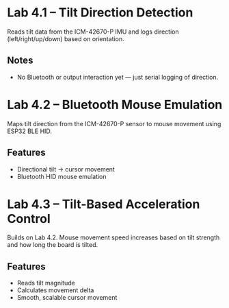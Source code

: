 # Lab 4.1 – Tilt Direction Detection

Reads tilt data from the ICM-42670-P IMU and logs direction (left/right/up/down) based on orientation.

## Notes

- No Bluetooth or output interaction yet — just serial logging of direction.

# Lab 4.2 – Bluetooth Mouse Emulation

Maps tilt direction from the ICM-42670-P sensor to mouse movement using ESP32 BLE HID.

## Features

- Directional tilt → cursor movement
- Bluetooth HID mouse emulation

# Lab 4.3 – Tilt-Based Acceleration Control

Builds on Lab 4.2. Mouse movement speed increases based on tilt strength and how long the board is tilted.

## Features

- Reads tilt magnitude
- Calculates movement delta
- Smooth, scalable cursor movement
